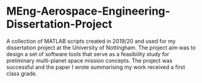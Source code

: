 # MEng-Aerospace-Engineering-Dissertation-Project

A collection of MATLAB scripts created in 2019/20 and used for my dissertation project at the University of Nottingham. 
The project aim was to design a set of software tools that serve as a feasibility study for preliminary multi-planet space mission concepts. 
The project was successful and the paper I wrote summarising my work received a first class grade.
